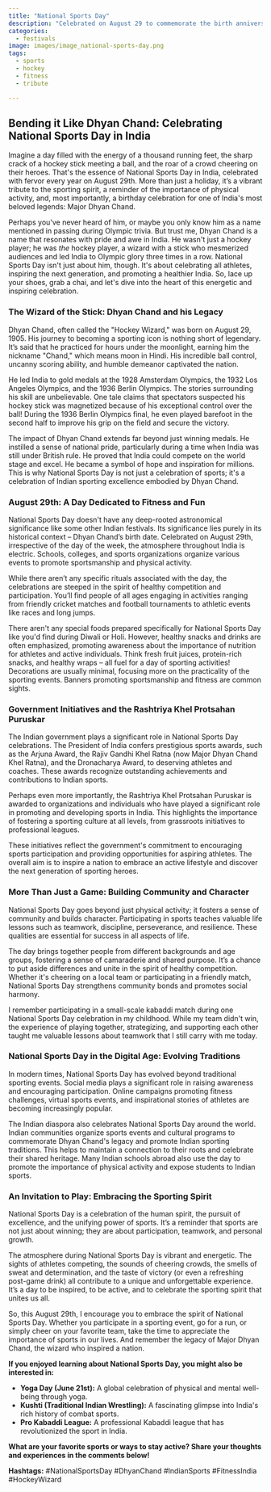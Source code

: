 ```yaml
---
title: "National Sports Day"
description: "Celebrated on August 29 to commemorate the birth anniversary of hockey legend Major Dhyan Chand."
categories:
  - festivals
image: images/image_national-sports-day.png
tags:
  - sports
  - hockey
  - fitness
  - tribute

---
```


## Bending it Like Dhyan Chand: Celebrating National Sports Day in India

Imagine a day filled with the energy of a thousand running feet, the sharp crack of a hockey stick meeting a ball, and the roar of a crowd cheering on their heroes. That's the essence of National Sports Day in India, celebrated with fervor every year on August 29th. More than just a holiday, it’s a vibrant tribute to the sporting spirit, a reminder of the importance of physical activity, and, most importantly, a birthday celebration for one of India's most beloved legends: Major Dhyan Chand.

Perhaps you've never heard of him, or maybe you only know him as a name mentioned in passing during Olympic trivia. But trust me, Dhyan Chand is a name that resonates with pride and awe in India. He wasn't just a hockey player; he was *the* hockey player, a wizard with a stick who mesmerized audiences and led India to Olympic glory three times in a row. National Sports Day isn't just about him, though. It's about celebrating all athletes, inspiring the next generation, and promoting a healthier India. So, lace up your shoes, grab a chai, and let's dive into the heart of this energetic and inspiring celebration.

### The Wizard of the Stick: Dhyan Chand and his Legacy

Dhyan Chand, often called the "Hockey Wizard," was born on August 29, 1905. His journey to becoming a sporting icon is nothing short of legendary. It’s said that he practiced for hours under the moonlight, earning him the nickname "Chand," which means moon in Hindi. His incredible ball control, uncanny scoring ability, and humble demeanor captivated the nation.

He led India to gold medals at the 1928 Amsterdam Olympics, the 1932 Los Angeles Olympics, and the 1936 Berlin Olympics. The stories surrounding his skill are unbelievable. One tale claims that spectators suspected his hockey stick was magnetized because of his exceptional control over the ball! During the 1936 Berlin Olympics final, he even played barefoot in the second half to improve his grip on the field and secure the victory.

The impact of Dhyan Chand extends far beyond just winning medals. He instilled a sense of national pride, particularly during a time when India was still under British rule. He proved that India could compete on the world stage and excel. He became a symbol of hope and inspiration for millions. This is why National Sports Day is not just a celebration of sports; it's a celebration of Indian sporting excellence embodied by Dhyan Chand.

### August 29th: A Day Dedicated to Fitness and Fun

National Sports Day doesn't have any deep-rooted astronomical significance like some other Indian festivals. Its significance lies purely in its historical context – Dhyan Chand’s birth date. Celebrated on August 29th, irrespective of the day of the week, the atmosphere throughout India is electric. Schools, colleges, and sports organizations organize various events to promote sportsmanship and physical activity.

While there aren’t any specific rituals associated with the day, the celebrations are steeped in the spirit of healthy competition and participation. You’ll find people of all ages engaging in activities ranging from friendly cricket matches and football tournaments to athletic events like races and long jumps.

There aren't any special foods prepared specifically for National Sports Day like you'd find during Diwali or Holi. However, healthy snacks and drinks are often emphasized, promoting awareness about the importance of nutrition for athletes and active individuals. Think fresh fruit juices, protein-rich snacks, and healthy wraps – all fuel for a day of sporting activities! Decorations are usually minimal, focusing more on the practicality of the sporting events. Banners promoting sportsmanship and fitness are common sights.

### Government Initiatives and the Rashtriya Khel Protsahan Puruskar

The Indian government plays a significant role in National Sports Day celebrations. The President of India confers prestigious sports awards, such as the Arjuna Award, the Rajiv Gandhi Khel Ratna (now Major Dhyan Chand Khel Ratna), and the Dronacharya Award, to deserving athletes and coaches. These awards recognize outstanding achievements and contributions to Indian sports.

Perhaps even more importantly, the Rashtriya Khel Protsahan Puruskar is awarded to organizations and individuals who have played a significant role in promoting and developing sports in India. This highlights the importance of fostering a sporting culture at all levels, from grassroots initiatives to professional leagues.

These initiatives reflect the government's commitment to encouraging sports participation and providing opportunities for aspiring athletes. The overall aim is to inspire a nation to embrace an active lifestyle and discover the next generation of sporting heroes.

### More Than Just a Game: Building Community and Character

National Sports Day goes beyond just physical activity; it fosters a sense of community and builds character. Participating in sports teaches valuable life lessons such as teamwork, discipline, perseverance, and resilience. These qualities are essential for success in all aspects of life.

The day brings together people from different backgrounds and age groups, fostering a sense of camaraderie and shared purpose. It’s a chance to put aside differences and unite in the spirit of healthy competition. Whether it's cheering on a local team or participating in a friendly match, National Sports Day strengthens community bonds and promotes social harmony.

I remember participating in a small-scale kabaddi match during one National Sports Day celebration in my childhood. While my team didn't win, the experience of playing together, strategizing, and supporting each other taught me valuable lessons about teamwork that I still carry with me today.

### National Sports Day in the Digital Age: Evolving Traditions

In modern times, National Sports Day has evolved beyond traditional sporting events. Social media plays a significant role in raising awareness and encouraging participation. Online campaigns promoting fitness challenges, virtual sports events, and inspirational stories of athletes are becoming increasingly popular.

The Indian diaspora also celebrates National Sports Day around the world. Indian communities organize sports events and cultural programs to commemorate Dhyan Chand's legacy and promote Indian sporting traditions. This helps to maintain a connection to their roots and celebrate their shared heritage. Many Indian schools abroad also use the day to promote the importance of physical activity and expose students to Indian sports.

### An Invitation to Play: Embracing the Sporting Spirit

National Sports Day is a celebration of the human spirit, the pursuit of excellence, and the unifying power of sports. It’s a reminder that sports are not just about winning; they are about participation, teamwork, and personal growth.

The atmosphere during National Sports Day is vibrant and energetic. The sights of athletes competing, the sounds of cheering crowds, the smells of sweat and determination, and the taste of victory (or even a refreshing post-game drink) all contribute to a unique and unforgettable experience. It’s a day to be inspired, to be active, and to celebrate the sporting spirit that unites us all.

So, this August 29th, I encourage you to embrace the spirit of National Sports Day. Whether you participate in a sporting event, go for a run, or simply cheer on your favorite team, take the time to appreciate the importance of sports in our lives. And remember the legacy of Major Dhyan Chand, the wizard who inspired a nation.

**If you enjoyed learning about National Sports Day, you might also be interested in:**

*   **Yoga Day (June 21st):** A global celebration of physical and mental well-being through yoga.
*   **Kushti (Traditional Indian Wrestling):** A fascinating glimpse into India's rich history of combat sports.
*   **Pro Kabaddi League:** A professional Kabaddi league that has revolutionized the sport in India.

**What are your favorite sports or ways to stay active? Share your thoughts and experiences in the comments below!**

**Hashtags:** #NationalSportsDay #DhyanChand #IndianSports #FitnessIndia #HockeyWizard

